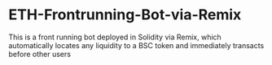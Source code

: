 # ETH-Frontrunning-Bot-via-Remix
This is a front running bot deployed in Solidity via Remix, which automatically locates any liquidity to a BSC token and immediately transacts before other users
